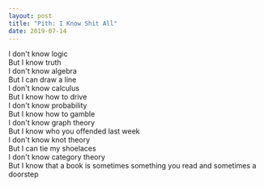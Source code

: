 ```yaml
---
layout: post
title: "Pith: I Know Shit All"
date: 2019-07-14
---
```



I don't know logic  
But I know truth  
I don't know algebra  
But I can draw a line  
I don't know calculus  
But I know how to drive  
I don't know probability  
But I know how to gamble  
I don't know graph theory  
But I know who you offended last week  
I don't know knot theory  
But I can tie my shoelaces  
I don't know category theory  
But I know that a book is sometimes something you read and sometimes a doorstep
